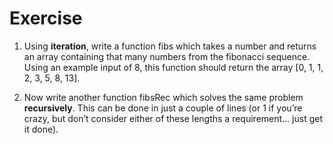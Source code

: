 <h1>Exercise</h1>
<ol>
    <li>
        <p>Using <strong>iteration</strong>, write a function fibs which takes a number and returns an array containing that many numbers from the fibonacci sequence. Using an example input of 8, this function should return the array [0, 1, 1, 2, 3, 5, 8, 13].</p> 
    </li>
    <li>
        <p>Now write another function fibsRec which solves the same problem <strong>recursively</strong>. This can be done in just a couple of lines (or 1 if you’re crazy, but don’t consider either of these lengths a requirement… just get it done).</p>
    </li>
</ol>

